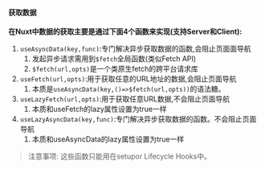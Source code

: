 #### 获取数据

**在Nuxt中数据的获取主要是通过下面4个函数来实现(支持Server和Client):**
1. `useAsyncData(key,func)`:专门解决异步获取数据的函数,会阻止页面面导航
    1. 发起异步请求需用到`$fetch`全局函数(类似Fetch API)
    2. `$fetch(url,opts)`是一个类原生fetch的跨平台请求库
2. `useFetch(url,opts)`:用于获取任意的URL地址的数据,会阻止页面导航
    1. 本质是`useAsyncData(key,()=>$fetch(url,opts))`的语法糖。
3. `useLazyFetch(url,opts)`:用于获取任意URL数据,不会阻止页面导航
    1. 本质和useFetch的lazy属性设置为true一样
4. `useLazyAsyncData(key,func)`:专门解决异步获取数据的函数。不会阻止页面导航
    1. 本质和useAsyncData的lazy属性设置为true一样

> 注意事项:
> 这些函数只能用在setupor Lifecycle Hooks中。
